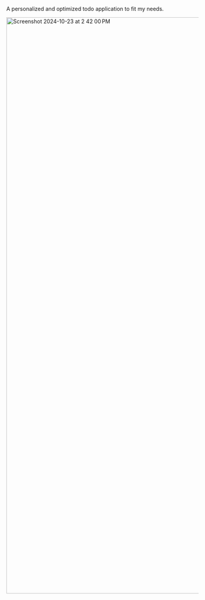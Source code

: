 A personalized and optimized todo application to fit my needs.

<img width="1512" alt="Screenshot 2024-10-23 at 2 42 00 PM" src="https://github.com/user-attachments/assets/b5d1b174-798e-4aa0-8eca-cbc57fba6d1e">
